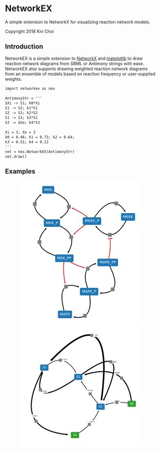 # NetworkEX
A simple extension to NetworkX for visualizing reaction network models.

Copyright 2018 Kiri Choi

## Introduction

NetworkEX is a simple extension to [NetworkX](https://networkx.github.io/) and [matplotlib](https://matplotlib.org/) to draw reaction network diagrams from SBML or Antimony strings with ease. NetworkEX also supports drawing weighted reaction network diagrams from an ensemble of models based on reaction frequency or user-supplied weights.

```{python}
import networkex as nex

AntimonyStr = '''
$Xi -> S1; k0*Xi
S1 -> S2; k1*S1
S2 -> S3; k2*S2
S1 -> S3; k3*S1
S3 -> $Xo; k4*S3

Xi = 3; Xo = 2
k0 = 0.46; k1 = 0.73; k2 = 0.64;
k3 = 0.51; k4 = 0.22
'''
net = nex.NetworkEX(AntimonyStr)
net.draw()
```

## Examples

<p align="center">
  <img src="/images/mapk.png" width="400px" />
  <img src="/images/weighted.png" width="400px" /> 
</p>
